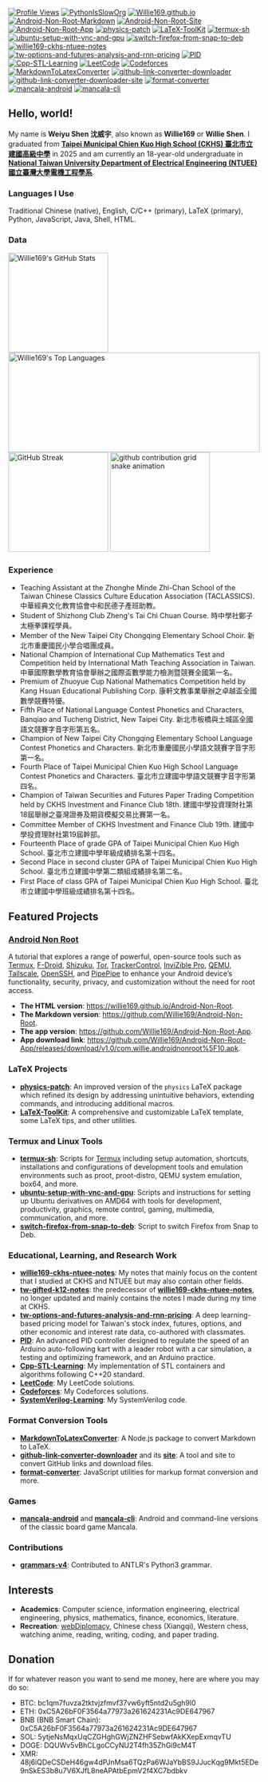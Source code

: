 [![Profile Views](https://komarev.com/ghpvc/?username=Willie169&color=brightgreen&label=Profile+Views&abbreviated=true)](https://github.com/Willie169)
[![PythonIsSlowOrg](https://img.shields.io/badge/PythonIsSlowOrg-654520)](https://github.com/PythonIsSlowOrg)
[![Willie169.github.io](https://img.shields.io/badge/Willie169.github.io-654520)](https://Willie169.github.io)
[![Android-Non-Root-Markdown](https://img.shields.io/badge/Android--Non--Root--Markdown-007acc)](https://github.com/Willie169/Android-Non-Root)
[![Android-Non-Root-Site](https://img.shields.io/badge/Android--Non--Root--Site-007acc)](https://Willie169.github.io/Android-Non-Root)
[![Android-Non-Root-App](https://img.shields.io/badge/Android--Non--Root--App-007acc)](https://github.com/Willie169/Android-Non-Root-App)
[![physics-patch](https://img.shields.io/badge/physics--patch-008080)](https://github.com/Willie169/physics-patch)
[![LaTeX-ToolKit](https://img.shields.io/badge/LaTeX--ToolKit-008080)](https://github.com/Willie169/LaTeX-ToolKit)
[![termux-sh](https://img.shields.io/badge/termux--sh-000000)](https://github.com/Willie169/termux-sh)
[![ubuntu-setup-with-vnc-and-gpu](https://img.shields.io/badge/ubuntu--setup--with--vnc--and--gpu-de4815)](https://github.com/Willie169/ubuntu-setup-with-vnc-and-gpu)
[![switch-firefox-from-snap-to-deb](https://img.shields.io/badge/switch--firefox--from--snap--to--deb-0a497f)](https://github.com/Willie169/switch-firefox-from-snap-to-deb)
[![willie169-ckhs-ntuee-notes](https://img.shields.io/badge/willie169--ckhs--ntuee--notes-b68946)](https://github.com/Willie169/willie169-ckhs-ntuee-notes)
[![tw-options-and-futures-analysis-and-rnn-pricing](https://img.shields.io/badge/tw--options--and--futures--analysis--and--rnn--pricing-b68946)](https://github.com/Willie169/tw-options-and-futures-analysis-and-rnn-pricing)
[![PID](https://img.shields.io/badge/PID-00599c)](https://github.com/Willie169/PID)
[![Cpp-STL-Learning](https://img.shields.io/badge/Cpp--STL--Learning-00599c)](https://github.com/Willie169/Cpp-STL-DSA-Learning)
[![LeetCode](https://img.shields.io/badge/LeetCode-f89f1b)](https://github.com/Willie169/LeetCode)
[![Codeforces](https://img.shields.io/badge/Codeforces-ffc924)](https://github.com/Willie169/Codeforces)
[![MarkdownToLatexConverter](https://img.shields.io/badge/MarkdownToLatexConverter-008080)](https://github.com/Willie169/MarkdownToLatexConverter)
[![github-link-converter-downloader](https://img.shields.io/badge/github--link--converter--downloader-0d1218)](https://github.com/Willie169/github-link-converter-downloader)
[![github-link-converter-downloader-site](https://img.shields.io/badge/github--link--converter--downloader--site-0d1218)](https://Willie169.github.io/github-link-converter-downloader)
[![format-converter](https://img.shields.io/badge/format--converter-008080)](https://github.com/Willie169/format-converter)
[![mancala-android](https://img.shields.io/badge/mancala--android-fafa0a)](https://f-droid.org/packages/com.willie.mancala)
[![mancala-cli](https://img.shields.io/badge/mancala--cli-fafa0a)](https://github.com/Willie169/mancala-cli)

## Hello, world!

My name is **Weiyu Shen 沈威宇**, also known as **Willie169** or **Willie Shen**. I graduated from [**Taipei Municipal Chien Kuo High School (CKHS) 臺北市立建國高級中學**](https://www.ck.tp.edu.tw) in 2025 and am currently an 18-year-old undergraduate in [**National Taiwan University Department of Electrical Engineering (NTUEE) 國立臺灣大學電機工程學系**](https://web.ee.ntu.edu.tw).

### Languages I Use

Traditional Chinese (native), English, C/C++ (primary), LaTeX (primary), Python, JavaScript, Java, Shell, HTML.

### Data

<a href="https://github.com/anuraghazra/github-readme-stats"><img src="https://github-readme-stats.vercel.app/api?username=Willie169&show=reviews,discussions_started,discussions_answered,prs_merged,prs_merged_percentage&show_icons=true" alt="Willie169's GitHub Stats" style=" height: 200;"></a>
<a href="https://github.com/anuraghazra/github-readme-stats"><img src="https://github-readme-stats.vercel.app/api/top-langs/?username=Willie169&langs_count=10&layout=compact&size_weight=0.5&count_weight=0.5&exclude_repo=LICENSES" alt="Willie169's Top Languages" style="width: 100%; height: 200;"></a>
<a href="https://github.com/DenverCoder1/github-readme-streak-stats"><img src="https://streak-stats.demolab.com/?user=Willie169" alt="GitHub Streak" style=" height: 200;"></a>
<a><img src="https://raw.githubusercontent.com/Willie169/Willie169/output/github-contribution-grid-snhttps://bsky.app/profile/willie169.bsky.socialake.svg" alt="github contribution grid snake animation" style=" height: 200;"></a>

### Experience

* Teaching Assistant at the Zhonghe Minde Zhi-Chan School of the Taiwan Chinese Classics Culture Education Association (TACLASSICS). 中華經典文化教育協會中和民德子產班助教。
* Student of Shizhong Club Zheng's Tai Chi Chuan Course. 時中學社鄭子太極拳課程學員。
* Member of the New Taipei City Chongqing Elementary School Choir. 新北市重慶國民小學合唱團成員。
* National Champion of International Cup Mathematics Test and Competition held by International Math Teaching Association in Taiwan. 中華國際數學教育協會舉辦之國際盃數學能力檢測暨競賽全國第一名。
* Premium of Zhuoyue Cup National Mathematics Competition held by Kang Hsuan Educational Publishing Corp. 康軒文教事業舉辦之卓越盃全國數學競賽特優。
* Fifth Place of National Language Contest Phonetics and Characters, Banqiao and Tucheng District, New Taipei City. 新北市板橋與土城區全國語文競賽字音字形第五名。
* Champion of New Taipei City Chongqing Elementary School Language Contest Phonetics and Characters. 新北市重慶國民小學語文競賽字音字形第一名。
* Fourth Place of Taipei Municipal Chien Kuo High School Language Contest Phonetics and Characters. 臺北市立建國中學語文競賽字音字形第四名。
* Champion of Taiwan Securities and Futures Paper Trading Competition held by CKHS Investment and Finance Club 18th. 建國中學投資理財社第18屆舉辦之臺灣證券及期貨模擬交易比賽第一名。
* Committee Member of CKHS Investment and Finance Club 19th. 建國中學投資理財社第19屆幹部。
* Fourteenth Place of grade GPA of Taipei Municipal Chien Kuo High School. 臺北市立建國中學年級成績排名第十四名。
* Second Place in second cluster GPA of Taipei Municipal Chien Kuo High School. 臺北市立建國中學第二類組成績排名第二名。
* First Place of class GPA of Taipei Municipal Chien Kuo High School. 臺北市立建國中學班級成績排名第十四名。

## Featured Projects

### [Android Non Root](https://github.com/Willie169/Android-Non-Root)

A tutorial that explores a range of powerful, open-source tools such as [Termux](https://github.com/termux/termux-app), [F-Droid](https://f-droid.org), [Shizuku](https://github.com/RikkaApps/Shizuku), [Tor](https://www.torproject.org), [TrackerControl](https://github.com/TrackerControl/tracker-control-android), [InviZible Pro](https://github.com/Gedsh/InviZible), [QEMU](https://www.qemu.org), [Tailscale](https://github.com/tailscale/tailscale), [OpenSSH](https://www.openssh.com), and [PipePipe](https://github.com/InfinityLoop1308/PipePipe) to enhance your Android device’s functionality, security, privacy, and customization without the need for root access.

* **The HTML version**: <https://willie169.github.io/Android-Non-Root>.
* **The Markdown version**: <https://github.com/Willie169/Android-Non-Root>.
* **The app version**: <https://github.com/Willie169/Android-Non-Root-App>.
* **App download link**: <https://github.com/Willie169/Android-Non-Root-App/releases/download/v1.0/com.willie.androidnonroot%5F10.apk>.

### LaTeX Projects

* [**physics-patch**](https://github.com/Willie169/physics-patch): An improved version of the `physics` LaTeX package which refined its design by addressing unintuitive behaviors, extending commands, and introducing additional macros.
* [**LaTeX-ToolKit**](https://github.com/Willie169/LaTeX-ToolKit): A comprehensive and customizable LaTeX template, some LaTeX tips, and other utilities.

### Termux and Linux Tools

* [**termux-sh**](https://github.com/Willie169/termux-sh): Scripts for [Termux](https://github.com/termux/termux-app) including setup automation, shortcuts, installations and configurations of development tools and emulation environments such as proot, proot-distro, QEMU system emulation, box64, and more.
* [**ubuntu-setup-with-vnc-and-gpu**](https://github.com/Willie169/ubuntu-setup-with-vnc-and-gpu): Scripts and instructions for setting up Ubuntu derivatives on AMD64 with tools for development, productivity, graphics, remote control, gaming, multimedia, communication, and more.
* [**switch-firefox-from-snap-to-deb**](https://github.com/Willie169/switch-firefox-from-snap-to-deb): Script to switch Firefox from Snap to Deb.

### Educational, Learning, and Research Work

* [**willie169-ckhs-ntuee-notes**](https://github.com/Willie169/willie169-ckhs-ntuee-notes): My notes that mainly focus on the content that I studied at CKHS and NTUEE but may also contain other fields.
* [**tw-gifted-k12-notes**](https://github.com/Willie169/tw-gifted-k12-notes): the predecessor of [**willie169-ckhs-ntuee-notes**](https://github.com/Willie169/willie169-ckhs-ntuee-notes), no longer updated and mainly contains the notes I made during my time at CKHS.
* [**tw-options-and-futures-analysis-and-rnn-pricing**](https://github.com/Willie169/tw-options-and-futures-analysis-and-rnn-pricing): A deep learning-based pricing model for Taiwan's 
stock index, futures, options, and other economic and interest rate data, co-authored with classmates.
* [**PID**](https://github.com/Willie169/PID): An advanced PID controller designed to regulate the speed of an Arduino auto-following kart with a leader robot with a car simulation, a testing and optimizing framework, and an Arduino practice.
* [**Cpp-STL-Learning**](https://github.com/Willie169/Cpp-STL-DSA-Learning): My implementation of STL containers and algorithms following C++20 standard.
* [**LeetCode**](https://github.com/Willie169/LeetCode): My LeetCode solutions.
* [**Codeforces**](https://github.com/Willie169/Codeforces): My Codeforces solutions.
* [**SystemVerilog-Learning**](https://github.com/Willie169/SystemVerilog-Learning): My SystemVerilog code.

### Format Conversion Tools

* [**MarkdownToLatexConverter**](https://github.com/Willie169/MarkdownToLatexConverter): A Node.js package to convert Markdown to LaTeX.
* [**github-link-converter-downloader**](https://github.com/Willie169/github-link-converter-downloader) and its [**site**](https://Willie169.github.io/github-link-converter-downloader): A tool and site to convert GitHub links and download files.  
* [**format-converter**](https://github.com/Willie169/format-converter): JavaScript utilities for markup format conversion and more.

### Games

* [**mancala-android**](https://github.com/Willie169/mancala-android) and [**mancala-cli**](https://github.com/Willie169/mancala-cli): Android and command-line versions of the classic board game Mancala.

### Contributions

* [**grammars-v4**](https://github.com/antlr/grammars-v4): Contributed to ANTLR's Python3 grammar.

## Interests

* **Academics**: Computer science, information engineering, electrical engineering, physics, mathematics, finance, economics, literature.
* **Recreation**: [webDiplomacy](https://github.com/kestasjk/webDiplomacy), Chinese chess (Xiangqi), Western chess, watching anime, reading, writing, coding, and paper trading.

## Donation

If for whatever reason you want to send me money, here are where you may do so:
- BTC:
  bc1qm7fuvza2tktvjzfmvf37vw6yft5ntd2u5gh9l0
- ETH:
  0xC5A26bF0F3564a77973a261624231Ac9DE647967
- BNB (BNB Smart Chain):
  0xC5A26bF0F3564a77973a261624231Ac9DE647967
- SOL:
  5ytjeNsMqxUqCZGHghGWjZNZHFSebwfAkKXepExmqvTU
- DOGE:
  DQUWv5vBhCLgoCCyNU2T4fh35ZhGi9cM4T
- XMR:
  48j6iQDeCSDeH46gw4dPJnMsa6TQzPa6WJaYbBS9JJucKqg9Mkt5EDe9nSkES3b8u7V6XJfL8neAPAtbEpmV2f4XC7bdbkv
